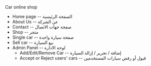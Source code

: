 Car online shop

- Home page -- الصفحة الرئيسية
- About Us -- عن الشركة
- Contact -- صفحة جهات الاتصال
- Shop -- متجر
- Single car -- صفحة سيارة واحدة
- Sell car -- بيع السيارة
- Admin Panel -- لوحة الادارة
  - Add/Edit/Remove Car -- إضافة / تحرير / إزالة السيارة
  - Accept or Reject users' cars -- قبول أو رفض سيارات المستخدمين
